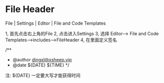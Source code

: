 # File Header

File | Settings | Editor | File and Code Templates

1, 首先点击右上角的File
2, 点击进入Settings
3, 选择 Editor—> File and Code Templates—>includes—>FileHeader
4, 在里面定义签名

/**
 * @author  dingxl@xsheep.vip
 * @date  ${DATE} ${TIME}
 */

注: ${DATE} 一定要大写才能获得时间
